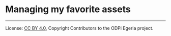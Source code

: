 <!-- SPDX-License-Identifier: CC-BY-4.0 -->
<!-- Copyright Contributors to the ODPi Egeria project. -->

# Managing my favorite assets




----
License: [CC BY 4.0](https://creativecommons.org/licenses/by/4.0/),
Copyright Contributors to the ODPi Egeria project.
